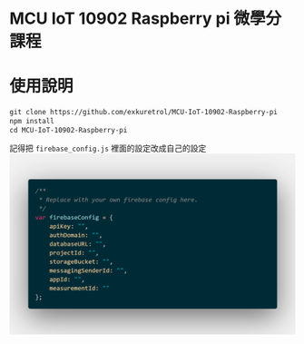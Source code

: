 # MCU IoT 10902 Raspberry pi 微學分課程

# 使用說明

```
git clone https://github.com/exkuretrol/MCU-IoT-10902-Raspberry-pi
npm install
cd MCU-IoT-10902-Raspberry-pi
```

記得把 `firebase_config.js` 裡面的設定改成自己的設定
![](assets/code.png)
